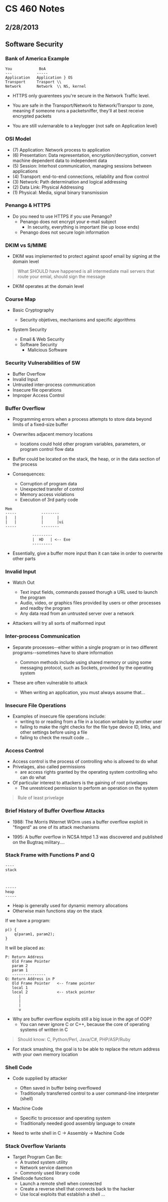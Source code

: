 # CS 460 Notes 
## 2/28/2013

## Software Security

### Bank of America Example

```
You            BoA
---           -----
Application   Application } OS
Transport     Trasport \\
Network       Network  \\ NS, kernel
```

- HTTPS only guarentees you're secure in the Network Traffic level.

- You are safe in the Transport/Network to Network/Transpor to zone, meaning if someone runs a packetsniffer, they'll at best receive encrypted packets 

- You are still vulernarable to a keylogger (not safe on Application level) 

### OSI Model
- (7) Application: Network process to application
- (6) Presentation: Data representation, encryption/decryption, convert machine dependent data to independent data
- (5) Session: Interhost communication, managing sessions between applications
- (4) Transport: end-to-end connections, reliability and flow control
- (3) Network: Path determination and logical addressing 
- (2) Data Link: Physical Addressing
- (1) Physical: Media, signal binary transmission 

### Penango & HTTPS
- Do you need to use HTTPS if you use Penango?
    - Penango does not encrypt your e-mail subject
        - In security, everything is important (tie up loose ends)
    - Penango does not secure login information

### DKIM vs S/MIME

- DKIM was implemented to protect against spoof email by signing at the domain level 

> What SHOULD have happened is all intermediate mail servers that route your emial, should sign the message

- DKIM operates at the domain level 


### Course Map
- Basic Cryptography 
    - Security objetives, mechanisms and specific algorithms

- System Security
    - Email & Web Security
    - Software Security
        - Malicious Software

### Security Vulnerabilities of SW
- Buffer Overflow
- Invalid Input
- Untrusted inter-process communication
- Insecure file operations
- Improper Access Control 

### Buffer Overflow
- Programming errors when a process attempts to store data beyond limits of a fixed-size buffer

- Overwrites adjacent memory locations
    - locations could hold other program variables, parameters, or program control flow data 

- Buffer could be located on the stack, the heap, or in the data section of the process 

- Consequences:
    - Corruption of program data
    - Unexpected transfer of control
    - Memory access violations
    - Execution of 3rd party code 


```
Mem
-----           --------
|   |           |      | 
|   |           |      |ui
-----           --------

            ---------
            |  HD   | <-- Exe
            ---------
```


- Essentially, give a buffer more input than it can take in order to overwrite other parts 

### Invalid Input
- Watch Out
    - Text input fields, commands passed thorugh a URL used to launch the program
    - Audio, video, or graphics files provided by users or other processes and readby the program
    - Any data read from an untrusted server over a network

- Attackers will try all sorts of malformed input 


### Inter-process Communication
- Separate processes--either within a single program or in two different programs--sometimes have to share information

    - Common methods include using shared memory or using some messaging protocol, such as Sockets, provided by the operating system 

- These are often vulnerable to attack
    - When writing an application, you must always assume that...

### Insecure File Operations
- Examples of insecure file operations include:
    - writing to or reading from a file in a location writable by another user
    - failing to make the right checks for the file type device ID, links, and other settings before using a file
    - failing to check the result code ...

### Access Control
- Access control is the process of controlling who is allowed to do what
- Privelages, also called permissions
    - are access rights granted by the operating system controlling who can do what
- Of particular interest to attackers is the gaining of root privelages
    - The unrestriced permission to perform an operation on the system 

> Rule of least privelage

### Brief History of Buffer Overflow Attacks

- 1988: The Morris INternet WOrm uses a buffer overflow exploit in "fingerd" as one of its attack mechanisms

- 1995: A buffer overflow in NCSA httpd 1.3 was discovered and published on the Bugtraq military....

### Stack Frame with Functions P and Q
```
----
stack



-----
heap
-----
```

- Heap is generally used for dynamic memory allocations
- Otherwise main functions stay on the stack 

If we have a program:

```
p() {
    q(param1, param2);
}
```

It will be placed as:

```
P: Return Address
   Old Frame Pointer
   param 2
   param 1
   ---------------
Q: Return Address in P
   Old Frame Pointer   <-- frame pointer
   local 1
   local 2             <-- stack pointer 
      |
      |
      |
      v
```

- Why are buffer overflow exploits still a big issue in the age of OOP?
    - You can never ignore C or C++, because the core of operating systems of written in C
    
> Should know: C, Python/Perl, Java/C#, PHP/ASP/Ruby 

- For stack smashing, the goal is to be  able to replace the return address with your own memory location

### Shell Code
- Code supplied by attacker
    - Often saved in buffer being overflowed
    - Traditionally transferred control to a user command-line interpreter (shell)
- Machine Code
    - Specific to processor and operating system
    - Traditionally needed good assembly language to create
    

- Need to write shell in C -> Assembly -> Machine Code


### Stack Overflow Variants 
- Target Program Can Be:
    - A trusted system utility
    - Network service daemon
    - Commonly used library code
- Shellcode functions
    - Launch a remote shell when connected
    - Create a reverse shell that connects back to the hacker
    - Use local exploits that establish a shell 
    ...


